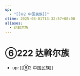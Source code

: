 ```yaml
---
up:
  - "[[⑥2 中国民族]]"
ctime: 2025-03-01T13:32:57+08:00
aliases:
  - 达斡尔族
---
```


# ⑥222 达斡尔族

- up: [[⑥2 中国民族]]
